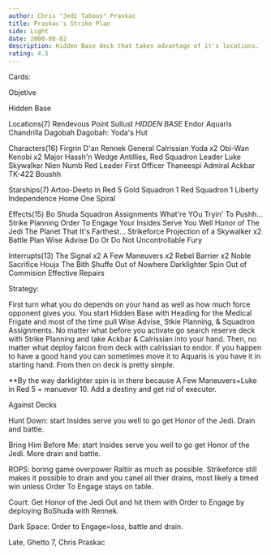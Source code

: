 ```yaml
---
author: Chris "Jedi Taboos" Praskac
title: Praskac's Strike Plan
side: Light
date: 2000-08-02
description: Hidden Base deck that takes advantage of it's locations.
rating: 4.5
---
```

Cards: 

Objetive

Hidden Base

Locations(7)
Rendevous Point
Sullust *HIDDEN BASE*
Endor
Aquaris
Chandrilla
Dagobah
Dagobah: Yoda's Hut

Characters(16)
Firgrin D'an
Rennek
General Calrissian
Yoda x2
Obi-Wan Kenobi x2
Major Hassh'n
Wedge Antillies, Red Squadron Leader
Luke Skywalker
Nien Numb
Red Leader
First Officer Thaneespi
Admiral Ackbar
TK-422
Boushh

Starships(7)
Artoo-Deeto in Red 5
Gold Squadron 1
Red Squadron 1
Liberty
Independence
Home One
Spiral

Effects(15)
Bo Shuda
Squadron Assignments
What're YOu Tryin' To Pushh...
Strike Planning
Order To Engage
Your Insides Serve You Well
Honor of The Jedi
The Planet That It's Farthest...
Strikeforce
Projection of a Skywalker x2
Battle Plan
Wise Advise
Do Or Do Not
Uncontrollable Fury

Interrupts(13)
The Signal x2
A Few Maneuvers x2
Rebel Barrier x2
Noble Sacrifice
Houjx
The Bith Shuffe
Out of Nowhere
Darklighter Spin
Out of Commision
Effective Repairs

Strategy: 

First turn what you do depends on your hand as well as how much force opponent gives you.	You start Hidden Base with Heading for the Medical Frigate and most of the time pull Wise Advise, Stkie Planning, & Squadron Assignments. No matter what before you activate go search reserve deck with Strike Planning and take Ackbar & Calrissian into your hand.  Then, no matter what deploy falcon from deck with calrissian to endor.  If you happen to have a good hand you can sometimes move it to Aquaris is you have it in starting hand.	From then on deck is pretty simple.

**By the way darklighter spin is in there because A Few Maneuvers+Luke in Red 5 = manuever 10.	Add a destiny and get rid of executer.

Against Decks

Hunt Down: start Insides serve you well to go get Honor of the Jedi.  Drain and battle.

Bring Him Before Me: start Insides serve you well to go get Honor of the Jedi.	More drain and battle.

ROPS: boring game overpower Raltiir as much as possible.  Strikeforce still makes it possible to drain and you canel all thier drains, most likely a timed win unless Order To Engage stays on table.

Court: Get Honor of the Jedi Out and hit them with Order to Engage by deploying BoShuda with Rennek.

Dark Space: Order to Engage=loss, battle and drain.

Late, Ghetto 7, Chris Praskac
